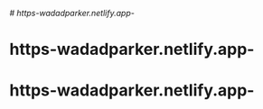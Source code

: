 *# https-wadadparker.netlify.app-*
# https-wadadparker.netlify.app-
# https-wadadparker.netlify.app-
